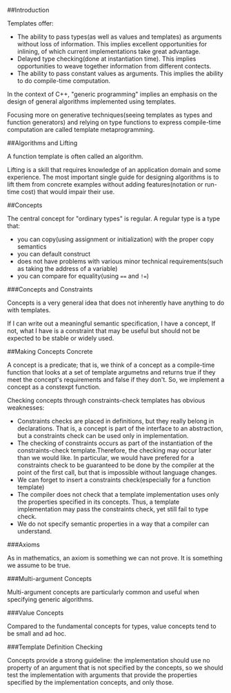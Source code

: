 ##Introduction

Templates offer:

*	The ability to pass types(as well as values and templates) as arguments without loss of information. This implies excellent opportunities for inlining, of which current implementations take great advantage.
*	Delayed type checking(done at instantiation time). This implies opportunities to weave together information from different contects.
*	The ability to pass constant values as arguments. This implies the ability to do compile-time computation.

In the context of C++, "generic programming" implies an emphasis on the design of general algorithms implemented using templates.

Focusing more on generative techniques(seeing templates as types and function generators) and relying on type functions to express compile-time computation are called template metaprogramming.

##Algorithms and Lifting

A function template is often called an algorithm.

Lifting is a skill that requires knowledge of an application domain and some experience. The most important single guide for designing algorithms is to lift them from concrete examples without adding features(notation or run-time cost) that would impair their use. 

##Concepts

The central concept for "ordinary types" is regular. A regular type is a type that:

*	you can copy(using assignment or initialization) with the proper copy semantics
*	you can default construct
*	does not have problems with various minor technical requirements(such as taking the address of a variable)
*	you can compare for equality(using `==` and `!=`)

###Concepts and Constraints

Concepts is a very general idea that does not inherently have anything to do with templates.

If I can write out a meaningful semantic specification, I have a concept, If not, what I have is a constraint that may be useful but should not be expected to be stable or widely used.

##Making Concepts Concrete

A concept is a predicate; that is, we think of a concept as a compile-time function that looks at a set of template argumetns and returns true if they meet the concept's requirements and false if they don't. So, we implement a concept as a constexpt function.

Checking concepts through constraints-check templates has obvious weaknesses:

*	Constraints checks are placed in definitions, but they really belong in declarations. That is, a concept is part of the interface to an abstraction, but a constraints check can be used only in implementation.
*	The checking of constraints occurs as part of the instantiation of the constraints-check template.Therefore, the checking may occur later than we would like. In particular, we would have prefered for a constraints check to be guaranteed to be done by the compiler at the point of the first call, but that is impossible without language changes.
*	We can forget to insert a constraints check(especially for a function template)
*	The compiler does not check that a template implementation uses only the properties specified in its concepts. Thus, a template implementation may pass the constraints check, yet still fail to type check.
*	We do not specify semantic properties in a way that a compiler can understand.

###Axioms

As in mathematics, an axiom is something we can not prove. It is something we assume to be true.

###Multi-argument Concepts

Multi-argument concepts are particularly common and useful when specifying generic algorithms. 

###Value Concepts

Compared to the fundamental concepts for types, value concepts tend to be small and ad hoc.

###Template Definition Checking

Concepts provide a strong guideline: the implementation should use no property of an argument that is not specified by the concepts, so we should test the implementation with arguments that provide the properties specified by the implementation concepts, and only those.





